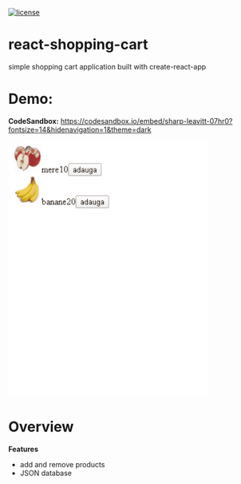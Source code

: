 [![license](https://img.shields.io/https://github.com/ionutpantazi/react-shopping-cart/blob/master/LICENSE)](https://github.com/DAVFoundation/captain-n3m0/blob/master/LICENSE)
# react-shopping-cart
  simple shopping cart application built with create-react-app
# Demo:
  **CodeSandbox:** https://codesandbox.io/embed/sharp-leavitt-07hr0?fontsize=14&hidenavigation=1&theme=dark
  
  ![](react-shopping-cart.gif)
# Overview
  **Features**
 - add and remove products 
 - JSON database
